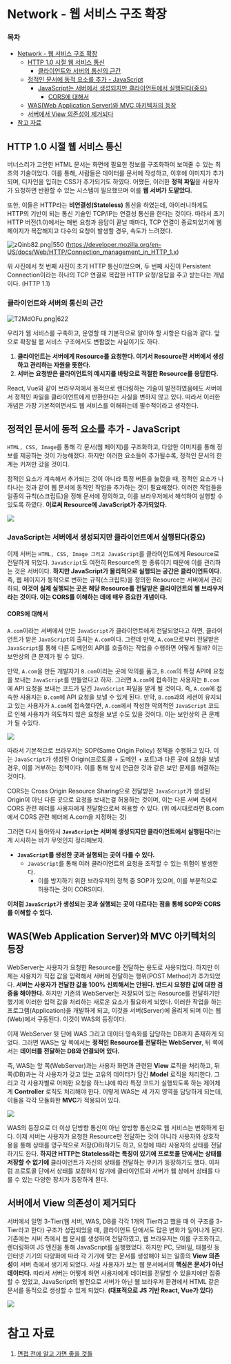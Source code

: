 # Network - 웹 서비스 구조 확장

### **목차**
- [Network - 웹 서비스 구조 확장](#network---웹-서비스-구조-확장)
    - [HTTP 1.0 시절 웹 서비스 통신](#http-1.0-시절-웹-서비스-통신)
        - [클라이언트와 서버의 통신의 근간](#클라이언트와-서버의-통신의-근간)
    - [정적인 문서에 동적 요소를 추가 - JavaScript](#정적인-문서에-동적-요소를-추가---javascript)
        - [JavaScript는 서버에서 생성되지만 클라이언트에서 실행된다(중요)](#javascript는-서버에서-생성되지만-클라이언트에서-실행된다(중요))
            - [CORS에 대해서](#cors에-대해서)
    - [WAS(Web Application Server)와 MVC 아키텍처의 등장](#was(web-application-server)와-mvc-아키텍처의-등장)
    - [서버에서 View 의존성이 제거되다](#서버에서-view-의존성이-제거되다)
- [참고 자료](#참고-자료)

## HTTP 1.0 시절 웹 서비스 통신

버너스리가 고안한 HTML 문서는 화면에 필요한 정보를 구조화하여 보여줄 수 있는 최초의 기술이었다. 이를 통해, 사람들은 데이터를 문서에 작성하고, 이후에 이미지가 추가되며, 디자인을 입히는 CSS가 추가되기도 하였다. 어쨌든, 이러한 **정적 파일**을 사용자가 요청하면 반환할 수 있는 시스템이
필요했으며 이를 **웹 서버가 도맡았다.**

또한, 이들은 HTTP라는 **비연결성(Stateless)** 통신을 하였는데, 아이러니하게도 HTTP의 기반이 되는 통신 기술인 TCP/IP는 연결성 통신을 한다는 것이다. 따라서 초기 HTTP 버전(1.0)에서는
매번 요청과 응답이 끝날 때마다, TCP 연결이 종료되었기에 웹 페이지가 복잡해지고 다수의 요청이 발생할 경우, 속도가 느려졌다.

![zQinb82.png|550](https://i.imgur.com/zQinb82.png)
(https://developer.mozilla.org/en-US/docs/Web/HTTP/Connection_management_in_HTTP_1.x)

위 사진에서 첫 번째 사진이 초기 HTTP 통신이었으며, 두 번째 사진이 Persistent Connection이라는 하나의 TCP 연결로 복잡한 HTTP 요청/응답을 주고 받는다는 개념이다. (HTTP 1.1)

### 클라이언트와 서버의 통신의 근간

![T2MdOFu.png|622](https://i.imgur.com/T2MdOFu.png)

우리가 웹 서비스를 구축하고, 운영할 때 기본적으로 알아야 할 사항은 다음과 같다.
앞으로 확장될 웹 서비스 구조에서도 변함없는 사실이기도 하다.

1. **클라이언트는 서버에게 Resource를 요청한다. 여기서 Resource란 서버에서 생성하고 관리하는 자원을 뜻한다.**
2. **서버는 요청받은 클라이언트의 메시지를 바탕으로 적절한 Resource를 응답한다.**

React, Vue와 같이 브라우저에서 동적으로 렌더링하는 기술이 발전하였음에도 서버에서 정적인
파일을 클라이언트에게 반환한다는 사실을 변하지 않고 있다. 따라서 이러한 개념은 가장 기본적이면서도 웹 서비스를 이해하는데 필수적이라고 생각한다.

## 정적인 문서에 동적 요소를 추가 - JavaScript

`HTML, CSS, Image`를 통해 각 문서(웹 페이지)를 구조화하고, 다양한 이미지를 통해
정보를 제공하는 것이 가능해졌다. 하지만 이러한 요소들이 추가될수록, 정적인 문서의 한계는
커져만 갔을 것이다.

정적인 요소가 계속해서 추가되는 것이 아니라 특정 버튼을 눌렀을 때, 정적인 요소가 나타나는 것과 같이 웹 문서에 동적인 작업을 추가하는 것이 필요해졌다. 이러한 작업들을 일종의 규칙(스크립트)을 정해 문서에 정의하고, 이를 브라우저에서 해석하여 실행할 수 있도록 하였다.
**이로써 Resource에 JavaScript가 추가되었다.**

![](https://i.imgur.com/kjpFJca.png)

### JavaScript는 서버에서 생성되지만 클라이언트에서 실행된다(중요)

이제 서버는 `HTML, CSS, Image 그리고 JavaScript`를 클라이언트에게 Resource로 전달하게 되었다. `JavaScript`도 여전히 Resource의 한 종류이기 때문에 이를 관리하는 것은 서버이다.
**하지만 JavaScript가 물리적으로 실행되는 공간은 클라이언트이다.** 즉, 웹 페이지가 동적으로 변하는 규칙(스크립트)을 정의한 Resource는 서버에서 관리하되, **이것이 실제 실행되는 곳은 해당 Resource를 전달받은 클라이언트의 웹 브라우저라는 것이다. 이는 CORS를 이해하는 데에 매우 중요한 개념이다.**

#### CORS에 대해서

`A.com`이라는 서버에서 만든 `JavaScript`가 클라이언트에게 전달되었다고 하면, 클라이언트가 받은 `JavaScript`의 출처는 `A.com`이다. 그런데 만약, `A.com`으로부터 전달받은 `JavaScript`를 통해 다른 도메인의 API를 호출하는 작업을 수행하면 어떻게 될까? 이는 보안상의 큰 문제가 될 수 있다.

만약, `A.com`을 만든 개발자가 `B.com`이라는 곳에 악의를 품고, `B.com`의 특정 API에 요청을 보내는 `JavaScript`를 만들었다고 하자. 그러면 `A.com`에 접속하는 사용자는 `B.com`에 API 요청을 보내는 코드가 담긴 `JavaScript` 파일을 받게 될 것이다. 즉, `A.com`에 접속한 사용자는 `B.com`에 API 요청을 보낼 수 있게 된다. 만약, `B.com`과의 세션이 유지되고 있는 사용자가 `A.com`에 접속했다면, `A.com`에서 작성한 악의적인 `JavaScript` 코드로 인해 사용자가 의도하지 않은 요청을 보낼 수도 있을 것이다. 이는 보안상의 큰 문제가 될 수있다.

![](https://i.imgur.com/9zzyAOg.png)

따라서 기본적으로 브라우저는 SOP(Same Origin Policy) 정책을 수행하고 있다. 이는 `JavaScript`가 생성된 Origin(프로토콜 + 도메인 + 포트)과 다른 곳에 요청을 보낼 경우, 이를 거부하는 정책이다. 이를 통해 앞서 언급한 것과 같은 보안 문제를 해결하는 것이다.

CORS는 Cross Origin Resource Sharing으로 전달받은 `JavaScript`가 생성된 Origin이 아닌 다른 곳으로 요청을 보내는걸 허용하는 것이며, 이는 다른 서버 측에서 CORS 관련 헤더를 사용자에게 전달함으로써 허용할 수 있다. (위 예시대로라면 B.com에서 CORS 관련 헤더에 A.com을 지정하는 것)

그러면 다시 돌아와서 **`JavaScript`는 서버에 생성되지만 클라이언트에서 실행된다**라는게 시사하는 바가 무엇인지 정리해보자.

- **`JavaScript`를 생성한 곳과 실행되는 곳이 다를 수 있다.**
	- `JavaScript`를 통해 여러 클라이언트의 요청을 조작할 수 있는 위험이 발생한다.
		- 이를 방지하기 위한 브라우저의 정책 중 SOP가 있으며, 이를 부분적으로 허용하는 것이 CORS이다.

**이처럼 `JavaScript`가 생성되는 곳과 실행되는 곳이 다르다는 점을 통해 SOP와 CORS를 이해할 수 있다.**

## WAS(Web Application Server)와 MVC 아키텍처의 등장

WebServer는 사용자가 요청한 Resource를 전달하는 용도로 사용되었다. 하지만 이제는 사용자가 직접 값을 입력해서 서버에 전달하는 행위(POST Method)가 추가되었다. **서버는 사용자가 전달한 값을 100% 신뢰해서는 안된다. 반드시 요청한 값에 대한 검증을 해야한다.** 하지만 기존의 WebServer는 저장되어 있는 Resource를 전달하기만 했기에 이러한 입력 값을 처리하는 새로운 요소가 필요하게 되었다. 이러한 작업을 하는 프로그램(Application)을 개발하게 되고, 이것을 서버(Server)에 올리게 되며 이는 웹(Web)에서 구동된다. 이것이 WAS의 등장이다.

이제 WebServer 뒷 단에 WAS 그리고 데이터 영속화를 담당하는 DB까지 존재하게 되었다.
그러면 WAS는 앞 쪽에서는 **정적인 Resource를 전달하는 WebServer**, 뒤 쪽에서는 **데이터를 전달하는 DB와 연결되어 있다.**

즉, WAS는 앞 쪽(WebServer)과는 사용자 화면과 관련된 **View** 로직을 처리하고, 뒤 쪽(DB)과는 각 사용자가 갖고 있는 고유의 데이터가 담긴 **Model** 로직을 처리한다. 그리고 각 사용자별로 어떠한 요청을 하느냐에 따라 특정 코드가 실행되도록 하는 제어체계 **Controller** 로직도 처리해야 한다. 이렇게 WAS는 세 가지 영역을 담당하게 되는데, 이들을 각각 모듈화한 **MVC**가 적용되어 있다.


![](https://i.imgur.com/ps7C9FV.png)

WAS의 등장으로 더 이상 단방향 통신이 아닌 양방향 통신으로 웹 서비스는 변화하게 된다. 이제 서버는 사용자가 요청한 Resource만 전달하는 것이 아니라 사용자와 상호작용을 통해 상태를 영구적으로 저장(DB)하기도 하고, 요청에 따라 사용자의 상태를 전달하기도 한다. **하지만 HTTP는 Stateless라는 특징이 있기에 프로토콜 단에서는 상태를 저장할 수 없기에** 클라이언트가 자신의 상태를 전달하는 쿠키가 등장하기도 했다. 이처럼 프로토콜 단에서 상태를 보장하지 않기에 클라이언트와 서버가 웹 상에서 상태를 다룰 수 있는 다양한 장치가 등장하게 된다.

## 서버에서 View 의존성이 제거되다

서버에서 일명 3-Tier(웹 서버, WAS, DB를 각각 1개의 Tier라고 했을 때 이 구조를 3-Tier라고 한다) 구조가 성립되었을 때, 클라이언트 단에서도 많은 변화가 일어나게 된다.
기존에는 서버 측에서 웹 문서를 생성하여 전달하였고, 웹 브라우저는 이를 구조화하고, 렌더링하여 JS 엔진을 통해 JavaScript를 실행했었다.
하지만 PC, 모바일, 태블릿 등 인터넷 기기의 다양화에 따라 각 기기에 맞는 문서를 생성해야 되는 일종의 **View 의존성**이 서버 측에서 생기게 되었다. 사실 사용자가 보는 웹 문서에서의 **핵심은 문서가 아닌 데이터다.** 따라서 서버는 어떻게 하면 사용자에게 데이터를 전달할 수 있을지에만 집중할 수 있었고, JavaScript의 발전으로 서버가 아닌 웹 브라우저 환경에서 HTML 같은 문서를 동적으로 생성할 수 있게 되었다. **(대표적으로 JS 기반 React, Vue가 있다)**

![](https://i.imgur.com/YW4ng28.png)


# 참고 자료
1. [면접 전에 알고 가면 좋을 것들](https://www.inflearn.com/course/%EB%A9%B4%EC%A0%91-%EC%8B%A0%EC%9E%85-java-%EB%B0%B1%EC%95%A4%EB%93%9C-%EA%B0%9C%EB%B0%9C%EC%9E%90/dashboard)